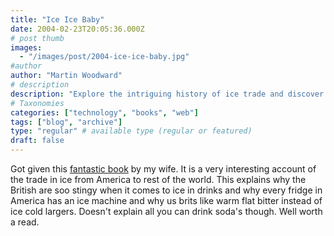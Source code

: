 ```yaml
---
title: "Ice Ice Baby"
date: 2004-02-23T20:05:36.000Z
# post thumb
images:
  - "/images/post/2004-ice-ice-baby.jpg"
#author
author: "Martin Woodward"
# description
description: "Explore the intriguing history of ice trade and discover why Brits favour warm drinks while Americans enjoy icy refreshment."
# Taxonomies
categories: ["technology", "books", "web"]
tags: ["blog", "archive"]
type: "regular" # available type (regular or featured)
draft: false
---
```


[](http://www.amazon.co.uk/exec/obidos/ASIN/0007102860/woodwardwebcom) Got given this [fantastic book](http://www.amazon.co.uk/exec/obidos/ASIN/0007102860/woodwardwebcom) by my wife. It is a very interesting account of the trade in ice from America to rest of the world. This explains why the British are soo stingy when it comes to ice in drinks and why every fridge in America has an ice machine and why us brits like warm flat bitter instead of ice cold largers. Doesn't explain all you can drink soda's though. Well worth a read.
